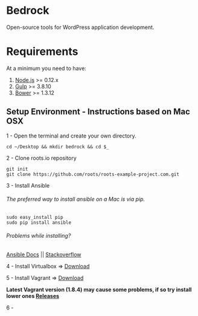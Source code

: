 # Bedrock
Open-source tools for WordPress application development.

# Requirements
At a minimum you need to have:

1. [Node.js](https://nodejs.org/en/download/) >= 0.12.x
2. [Gulp](https://github.com/gulpjs/gulp/blob/master/docs/getting-started.md) >= 3.8.10
3. [Bower](https://bower.io/#install-bower) >= 1.3.12

## Setup Environment - Instructions based on Mac OSX

1 - Open the terminal and create your own directory.
```
cd ~/Desktop && mkdir bedrock && cd $_
```

2 - Clone roots.io repository
```
git init
git clone https://github.com/roots/roots-example-project.com.git
```

3 - Install Ansible

###### The preferred way to install ansible on a Mac is via pip.

  ```
  sudo easy_install pip
  sudo pip install ansible
  ```

###### Problems while installing?

  [Ansible Docs](http://docs.ansible.com/ansible/intro_installation.html#latest-releases-on-mac-osx) ||
  [Stackoverflow](http://stackoverflow.com/questions/17271319/installing-pip-on-mac-os-x)

4 - Install Virtualbox => [Download](https://www.virtualbox.org/wiki/Downloads)

5 - Install Vagrant => [Download](https://www.vagrantup.com/downloads.html)

**Latest Vagrant version (1.8.4) may cause some problems, if so try install lower ones [Releases](https://releases.hashicorp.com/vagrant/)**

6 - 
